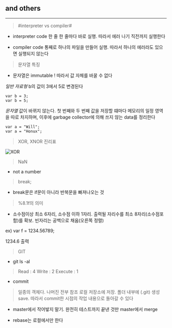 ## and others
---

> #interpreter vs compiler#
* interpreter
  code 한 줄 한 줄마다 바로 실행. 따라서 에러 나기 직전까지 실행한다

* compiler
  code 통째로 하나의 파일을 만들어 실행. 따라서 하나의 에러라도 있으면 실행되지 않는다



> 문자열 특징
* 문자열은 immutable !
  따라서 값 자체를 바꿀 수 없다

*일반 자료형*
b의 값이 3에서 5로 변경된다
```
var b = 3;
var b = 5;
```

*문자열*
값이 바뀌지 않는다. 첫 번째와 두 번째 값을 저장할 떄마다 메모리의 일정 영역을 따로 차지하며, 이후에 garbage collector에 의해 쓰지 않는 data를 정리한다
```
var a = "Will";
var a = "Honux";
```


> XOR, XNOR 진리표

![XOR](https://homepages.inf.ed.ac.uk/rbf/HIPR2/figs/ttabxor.gif)



> NaN
* not a number



> break;
* break문은 if문이 아니라 반복문을 빠져나오는 것



> %8.1f의 의미
* 소수점이상 최소 6자리, 소수점 이하 1자리. 출력될 자리수를 최소 8자리(소수점포함)를 확보. 빈자리는 공백으로 채움(오른쪽 정렬)

ex) var f = 1234.56789;

1234.6 출력



> GIT
* git ls -al
>Read : 4
>Write : 2
>Execute : 1

* commit
> 일종의 객체다. 나머진 전부 참조
>로컬 저장소에 저장. 폴더 내부에 (.git) 생성
>save. 따라서 commit한 시점의 작업 내용으로 돌아갈 수 있다


* master에서 작어밯지 말기. 완전히 테스트까지 끝낸 것만 master에서 merge

* rebase는 로컬에서만 한다
